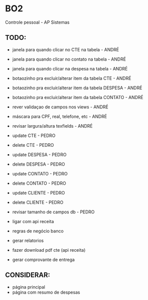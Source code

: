 # BO2
Controle pessoal - AP Sistemas

## TODO:
- janela para quando clicar no CTE na tabela - ANDRÉ
- janela para quando clicar no contato na tabela - ANDRÉ
- janela para quando clicar na despesa na tabela - ANDRÉ
- botaozinho pra excluir/alterar item da tabela CTE - ANDRÉ
- botaozinho pra excluir/alterar item da tabela DESPESA - ANDRÉ
- botaozinho pra excluir/alterar item da tabela CONTATO - ANDRÉ
- rever validaçao de campos nos views - ANDRÉ
- máscara para CPF, real, telefone, etc - ANDRÉ
- revisar largura/altura texfields - ANDRÉ
- update CTE - PEDRO
- delete CTE - PEDRO
- update DESPESA - PEDRO
- delete DESPESA - PEDRO
- update CONTATO - PEDRO
- delete CONTATO - PEDRO
- update CLIENTE - PEDRO
- delete CLIENTE - PEDRO
- revisar tamanho de campos db - PEDRO

- ligar com api receita
- regras de negócio banco
- gerar relatorios
- fazer download pdf cte (api receita)
- gerar comprovante de entrega



## CONSIDERAR:
- página principal
- página com resumo de despesas